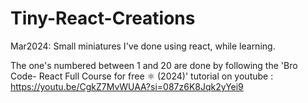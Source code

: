 # Tiny-React-Creations
Mar2024: Small miniatures I've done using react, while learning.

The one's numbered between 1 and 20 are done by following the 'Bro Code- React Full Course for free ⚛️ (2024)' tutorial on youtube : https://youtu.be/CgkZ7MvWUAA?si=087z6K8Jqk2yYei9


